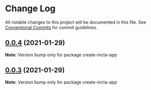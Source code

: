 # Change Log

All notable changes to this project will be documented in this file.
See [Conventional Commits](https://conventionalcommits.org) for commit guidelines.

## [0.0.4](https://github.com/interactitsoftware/incta/compare/v0.0.3...v0.0.4) (2021-01-29)

**Note:** Version bump only for package create-incta-app





## [0.0.3](https://github.com/interactitsoftware/incta/compare/v0.0.2...v0.0.3) (2021-01-29)

**Note:** Version bump only for package create-incta-app
